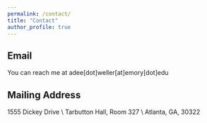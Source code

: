 ```yaml
---
permalink: /contact/
title: "Contact"
author_profile: true
---
```


## Email
You can reach me at adee[dot]weller[at]emory[dot]edu

## Mailing Address
1555 Dickey Drive \\
Tarbutton Hall, Room 327 \\
Atlanta, GA, 30322
